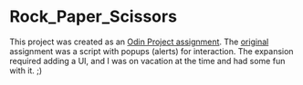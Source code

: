 # Rock_Paper_Scissors

This project was created as an [Odin Project assignment](https://www.theodinproject.com/lessons/dom-manipulation). The [original](https://www.theodinproject.com/courses/web-development-101/lessons/rock-paper-scissors) assignment was a script with popups (alerts) for interaction. The expansion required adding a UI, and I was on vacation at the time and had some fun with it.  ;)
